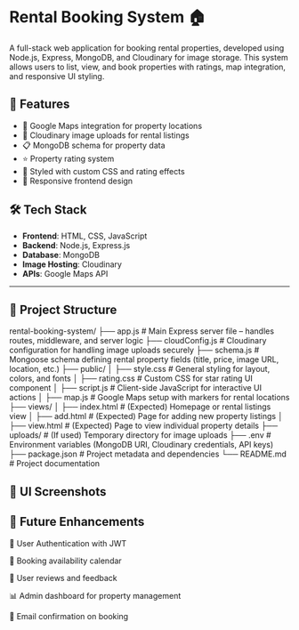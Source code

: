 # Rental Booking System 🏠

A full-stack web application for booking rental properties, developed using Node.js, Express, MongoDB, and Cloudinary for image storage. This system allows users to list, view, and book properties with ratings, map integration, and responsive UI styling.

## 🚀 Features

- 📍 Google Maps integration for property locations
- 🌄 Cloudinary image uploads for rental listings
- 📋 MongoDB schema for property data
- ⭐ Property rating system
- 🎨 Styled with custom CSS and rating effects
- 📱 Responsive frontend design

## 🛠️ Tech Stack

- **Frontend**: HTML, CSS, JavaScript
- **Backend**: Node.js, Express.js
- **Database**: MongoDB
- **Image Hosting**: Cloudinary
- **APIs**: Google Maps API

---

## 📂 Project Structure

rental-booking-system/
├── app.js                 # Main Express server file – handles routes, middleware, and server logic
├── cloudConfig.js         # Cloudinary configuration for handling image uploads securely
├── schema.js              # Mongoose schema defining rental property fields (title, price, image URL, location, etc.)
├── public/
│   ├── style.css          # General styling for layout, colors, and fonts
│   ├── rating.css         # Custom CSS for star rating UI component
│   ├── script.js          # Client-side JavaScript for interactive UI actions
│   ├── map.js             # Google Maps setup with markers for rental locations
├── views/
│   ├── index.html         # (Expected) Homepage or rental listings view
│   ├── add.html           # (Expected) Page for adding new property listings
│   ├── view.html          # (Expected) Page to view individual property details
├── uploads/               # (If used) Temporary directory for image uploads
├── .env                   # Environment variables (MongoDB URI, Cloudinary credentials, API keys)
├── package.json           # Project metadata and dependencies
└── README.md              # Project documentation

## 📸 UI Screenshots





## 📌 Future Enhancements
🔐 User Authentication with JWT

📅 Booking availability calendar

💬 User reviews and feedback

📊 Admin dashboard for property management

🧾 Email confirmation on booking